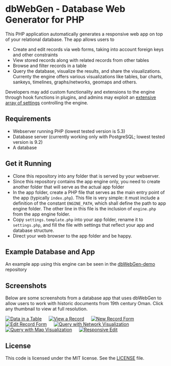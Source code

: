 # dbWebGen - Database Web Generator for PHP
This PHP application automatically generates a responsive web app on top of your relational database. The app allows users to 
* Create and edit records via web forms, taking into account foreign keys and other constraints
* View stored records along with related records from other tables
* Browse and filter records in a table
* Query the database, visualize the results, and share the visualizations. Currenty the engine offers various visualizations like tables, bar charts, sankeys, timelines, graphs/networks, geomaps and others.

Developers may add custom functionality and extensions to the engine through hook functions in plugins, and admins may exploit an [extensive array of settings](settings.template.php) controlling the engine.

## Requirements
* Webserver running PHP (lowest tested version is 5.3)
* Database server (currently working only with PostgreSQL; lowest tested version is 9.2)
* A database

## Get it Running
* Clone this repository into any folder that is served by your webserver.
* Since this repository contains the app engine only, you need to create another folder that will serve as the actual app folder
* In the app folder, create a PHP file that serves as the main entry point of the app (typically `index.php`). This file is very simple: it must include a definition of the constant `ENGINE_PATH`, which shall define the path to app engine folder. The other line in this file is the inclusion of `engine.php` from the app engine folder.
* Copy `settings.template.php` into your app folder, rename it to `settings.php`, and fill the file with settings that reflect your app and database structure.
* Direct your web browser to the app folder and be happy.

## Example Database and App
An example app using this engine can be seen in the [dbWebGen-demo](https://github.com/eScienceCenter/dbWebGen-demo) repository

## Screenshots
Below are some screenshots from a database app that uses dbWebGen to allow users to work with historic documents from 19th century Oman. Click any thumbnail to view at full resolution.

[![Data in a Table](https://esciencecenter.github.io/assets/dbWebGen/screenshots/alhamra/list_documents_th.png)](https://esciencecenter.github.io/assets/dbWebGen/screenshots/alhamra/list_documents.png)  
[![View a Record](https://esciencecenter.github.io/assets/dbWebGen/screenshots/alhamra/view_document_th.png)](https://esciencecenter.github.io/assets/dbWebGen/screenshots/alhamra/view_document.png)  
[![New Record Form](https://esciencecenter.github.io/assets/dbWebGen/screenshots/alhamra/new_document_recipient_th.png)](https://esciencecenter.github.io/assets/dbWebGen/screenshots/alhamra/new_document_recipient.png)  
[![Edit Record Form](https://esciencecenter.github.io/assets/dbWebGen/screenshots/alhamra/edit_document_th.png)](https://esciencecenter.github.io/assets/dbWebGen/screenshots/alhamra/edit_document.png)  
[![Query with Network Visualization](https://esciencecenter.github.io/assets/dbWebGen/screenshots/alhamra/query_network_th.png)](https://esciencecenter.github.io/assets/dbWebGen/screenshots/alhamra/query_network.png)  
[![Query with Map Visualization](https://esciencecenter.github.io/assets/dbWebGen/screenshots/alhamra/query_map_th.png)](https://esciencecenter.github.io/assets/dbWebGen/screenshots/alhamra/query_map.png)  
[![Responsive Edit](https://esciencecenter.github.io/assets/dbWebGen/screenshots/alhamra/edit_responsive_th.png)](https://esciencecenter.github.io/assets/dbWebGen/screenshots/alhamra/edit_responsive.png)

## License
This code is licensed under the MIT license. See the [LICENSE](LICENSE) file.